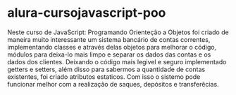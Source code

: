 # alura-cursojavascript-poo
Neste curso de JavaScript: Programando Orienteção a Objetos foi criado de maneira muito interessante um sistema bancário de contas correntes, implementando classes 
e através delas objetos para melhorar o código, módulos para deixa-lo mais limpo e separar os dados das contas e os dados dos clientes. 
Deixando o código mais legivel e seguro implementado getters e setters, além disso para sabermos a quantidade de contas existentes, foi criado atributos estaticos.
Com isso o sistemo pode funcionar melhor com a realização de saques, depósitos e transferêcias.
